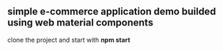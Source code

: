 ## simple e-commerce application demo builded using web material components 

clone the project and start with **npm start**
